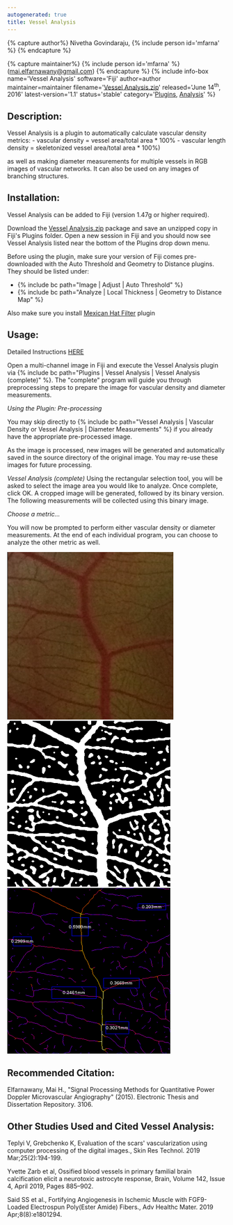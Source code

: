 ```yaml
---
autogenerated: true
title: Vessel Analysis
---
```



{% capture author%}
Nivetha Govindaraju, {% include person id='mfarna' %}
{% endcapture %}

{% capture maintainer%}
{% include person id='mfarna' %} (<mai.elfarnawany@gmail.com>)
{% endcapture %}
{% include info-box name='Vessel Analysis'
software='Fiji'
author=author maintainer=maintainer filename='[Vessel Analysis.zip](/File:Vessel_Analysis.zip)'
released='June 14<sup>th</sup>, 2016'
latest-version='1.1'
status='stable'
category='[Plugins](Category_Plugins), [Analysis](Category_Analysis)'
%}



## **Description:**

Vessel Analysis is a plugin to automatically calculate vascular density metrics: - vascular density = vessel area/total area \* 100% - vascular length density = skeletonized vessel area/total area \* 100%)

as well as making diameter measurements for multiple vessels in RGB images of vascular networks. It can also be used on any images of branching structures.

## **Installation:**

Vessel Analysis can be added to Fiji (version 1.47g or higher required).

Download the [Vessel Analysis.zip](/File:Vessel_Analysis.zip) package and save an unzipped copy in Fiji's Plugins folder. Open a new session in Fiji and you should now see Vessel Analysis listed near the bottom of the Plugins drop down menu.

Before using the plugin, make sure your version of Fiji comes pre-downloaded with the Auto Threshold and Geometry to Distance plugins. They should be listed under:
* {% include bc path="Image | Adjust | Auto Threshold" %}
* {% include bc path="Analyze | Local Thickness | Geometry to Distance Map" %}

Also make sure you install [Mexican Hat Filter](/ij/plugins/mexican-hat/index.html) plugin

## **Usage:**

Detailed Instructions [HERE](/File:Vessel_Analysis_User_Manual.pdf)

Open a multi-channel image in Fiji and execute the Vessel Analysis plugin via {% include bc path="Plugins | Vessel Analysis | Vessel Analysis (complete)" %}. The "complete" program will guide you through preprocessing steps to prepare the image for vascular density and diameter measurements.

*Using the Plugin: Pre-processing*

You may skip directly to {% include bc path="Vessel Analysis | Vascular Density or Vessel Analysis | Diameter Measurements" %} if you already have the appropriate pre-processed image.

As the image is processed, new images will be generated and automatically saved in the source directory of the original image. You may re-use these images for future processing.

*Vessel Analysis (complete)* Using the rectangular selection tool, you will be asked to select the image area you would like to analyze. Once complete, click OK. A cropped image will be generated, followed by its binary version. The following measurements will be collected using this binary image.

*Choose a metric...*

You will now be prompted to perform either vascular density or diameter measurements. At the end of each individual program, you can choose to analyze the other metric as well.

![](/media/vessel-analysis-rgb.png) ![](/media/vessel-analysis-binary.png) ![](/media/vessel-analysis-diameterm.png)

## **Recommended Citation:**

Elfarnawany, Mai H., "Signal Processing Methods for Quantitative Power Doppler Microvascular Angiography" (2015). Electronic Thesis and Dissertation Repository. 3106.

## **Other Studies Used and Cited Vessel Analysis:**

Teplyi V, Grebchenko K, Evaluation of the scars' vascularization using computer processing of the digital images., Skin Res Technol. 2019 Mar;25(2):194-199.

Yvette Zarb et al, Ossified blood vessels in primary familial brain calcification elicit a neurotoxic astrocyte response, Brain, Volume 142, Issue 4, April 2019, Pages 885–902.

Said SS et al., Fortifying Angiogenesis in Ischemic Muscle with FGF9-Loaded Electrospun Poly(Ester Amide) Fibers., Adv Healthc Mater. 2019 Apr;8(8):e1801294.
